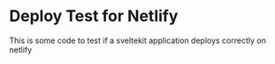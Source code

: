 # Deploy Test for Netlify

This is some code to test if a sveltekit application deploys correctly on netlify